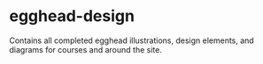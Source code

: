 # egghead-design
Contains all completed egghead illustrations, design elements, and diagrams for courses and around the site.

